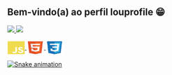 ## Bem-vindo(a) ao perfil louprofile 😁

 <div>
   <a href="https://github.com/louprofile">
   <img height="180em" src="https://github-readme-stats.vercel.app/api?username=louprofile&show_icons=true&theme=highcontrast&include_all_commits=true&count_private=true"/>
   <img height="180em" src="https://github-readme-stats.vercel.app/api/top-langs/?username=louprofile&layout=compact&langs_count=6&theme=tokyonight"/>

</div>
<div style="display: inline_block"><br>
  <img align="center" alt="Js" height="30" width="40" src="https://raw.githubusercontent.com/devicons/devicon/master/icons/javascript/javascript-plain.svg">
  <img align="center" alt="HTML" height="30" width="40" src="https://raw.githubusercontent.com/devicons/devicon/master/icons/html5/html5-original.svg">
  <img align="center" alt="CSS" height="30" width="40" src="https://raw.githubusercontent.com/devicons/devicon/master/icons/css3/css3-original.svg">
</div>
 

  ![Snake animation](https://github.com/louprofile/louprofile/blob/output/github-contribution-grid-snake.svg)

</div>
